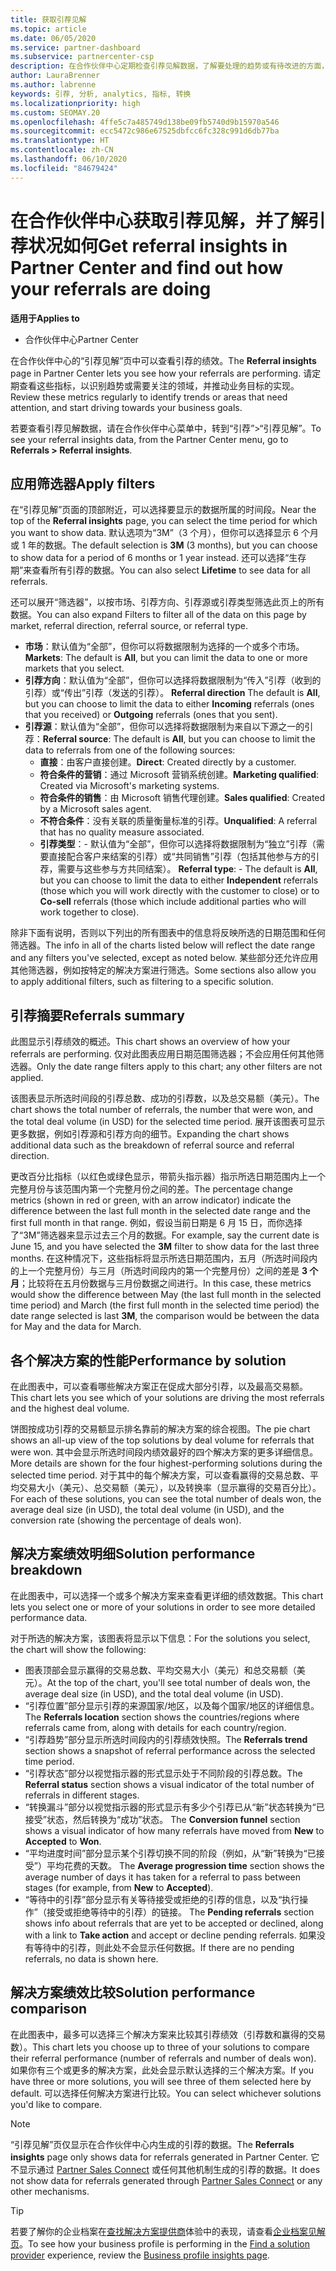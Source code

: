 ```yaml
---
title: 获取引荐见解
ms.topic: article
ms.date: 06/05/2020
ms.service: partner-dashboard
ms.subservice: partnercenter-csp
description: 在合作伙伴中心定期检查引荐见解数据，了解要处理的趋势或有待改进的方面，从而帮助你实现业务目标。
author: LauraBrenner
ms.author: labrenne
keywords: 引荐, 分析, analytics, 指标, 转换
ms.localizationpriority: high
ms.custom: SEOMAY.20
ms.openlocfilehash: 4ffe5c7a485749d138be09fb5740d9b15970a546
ms.sourcegitcommit: ecc5472c986e67525dbfcc6fc328c991d6db77ba
ms.translationtype: HT
ms.contentlocale: zh-CN
ms.lasthandoff: 06/10/2020
ms.locfileid: "84679424"
---
```

# <a name="get-referral-insights-in-partner-center-and-find-out-how-your-referrals-are-doing"></a><span data-ttu-id="4674b-104">在合作伙伴中心获取引荐见解，并了解引荐状况如何</span><span class="sxs-lookup"><span data-stu-id="4674b-104">Get referral insights in Partner Center and find out how your referrals are doing</span></span>

<span data-ttu-id="4674b-105">**适用于**</span><span class="sxs-lookup"><span data-stu-id="4674b-105">**Applies to**</span></span>

- <span data-ttu-id="4674b-106">合作伙伴中心</span><span class="sxs-lookup"><span data-stu-id="4674b-106">Partner Center</span></span>

<span data-ttu-id="4674b-107">在合作伙伴中心的“引荐见解”页中可以查看引荐的绩效。</span><span class="sxs-lookup"><span data-stu-id="4674b-107">The **Referral insights** page in Partner Center lets you see how your referrals are performing.</span></span> <span data-ttu-id="4674b-108">请定期查看这些指标，以识别趋势或需要关注的领域，并推动业务目标的实现。</span><span class="sxs-lookup"><span data-stu-id="4674b-108">Review these metrics regularly to identify trends or areas that need attention, and start driving towards your business goals.</span></span>

<span data-ttu-id="4674b-109">若要查看引荐见解数据，请在合作伙伴中心菜单中，转到“引荐”>“引荐见解”。</span><span class="sxs-lookup"><span data-stu-id="4674b-109">To see your referral insights data, from the Partner Center menu, go to **Referrals > Referral insights**.</span></span>

## <a name="apply-filters"></a><span data-ttu-id="4674b-110">应用筛选器</span><span class="sxs-lookup"><span data-stu-id="4674b-110">Apply filters</span></span>

<span data-ttu-id="4674b-111">在“引荐见解”页面的顶部附近，可以选择要显示的数据所属的时间段。</span><span class="sxs-lookup"><span data-stu-id="4674b-111">Near the top of the **Referral insights** page, you can select the time period for which you want to show data.</span></span> <span data-ttu-id="4674b-112">默认选项为“3M”（3 个月），但你可以选择显示 6 个月或 1 年的数据。</span><span class="sxs-lookup"><span data-stu-id="4674b-112">The default selection is **3M** (3 months), but you can choose to show data for a period of 6 months or 1 year instead.</span></span> <span data-ttu-id="4674b-113">还可以选择“生存期”来查看所有引荐的数据。</span><span class="sxs-lookup"><span data-stu-id="4674b-113">You can also select **Lifetime** to see data for all referrals.</span></span>

<span data-ttu-id="4674b-114">还可以展开“筛选器”，以按市场、引荐方向、引荐源或引荐类型筛选此页上的所有数据。</span><span class="sxs-lookup"><span data-stu-id="4674b-114">You can also expand Filters to filter all of the data on this page by market, referral direction, referral source, or referral type.</span></span>
- <span data-ttu-id="4674b-115">**市场**：默认值为“全部”，但你可以将数据限制为选择的一个或多个市场。</span><span class="sxs-lookup"><span data-stu-id="4674b-115">**Markets**: The default is **All**, but you can limit the data to one or more markets that you select.</span></span>
- <span data-ttu-id="4674b-116">**引荐方向**：默认值为“全部”，但你可以选择将数据限制为“传入”引荐（收到的引荐）或“传出”引荐（发送的引荐）。  </span><span class="sxs-lookup"><span data-stu-id="4674b-116">**Referral direction** The default is **All**, but you can choose to limit the data to either **Incoming** referrals (ones that you received) or **Outgoing** referrals (ones that you sent).</span></span>
- <span data-ttu-id="4674b-117">**引荐源**：默认值为“全部”，但你可以选择将数据限制为来自以下源之一的引荐：</span><span class="sxs-lookup"><span data-stu-id="4674b-117">**Referral source**: The default is **All**, but you can choose to limit the data to referrals from one of the following sources:</span></span>
  - <span data-ttu-id="4674b-118">**直接**：由客户直接创建。</span><span class="sxs-lookup"><span data-stu-id="4674b-118">**Direct**: Created directly by a customer.</span></span>
  - <span data-ttu-id="4674b-119">**符合条件的营销**：通过 Microsoft 营销系统创建。</span><span class="sxs-lookup"><span data-stu-id="4674b-119">**Marketing qualified**: Created via Microsoft's marketing systems.</span></span>
  - <span data-ttu-id="4674b-120">**符合条件的销售**：由 Microsoft 销售代理创建。</span><span class="sxs-lookup"><span data-stu-id="4674b-120">**Sales qualified**: Created by a Microsoft sales agent.</span></span>
  - <span data-ttu-id="4674b-121">**不符合条件**：没有关联的质量衡量标准的引荐。</span><span class="sxs-lookup"><span data-stu-id="4674b-121">**Unqualified**: A referral that has no quality measure associated.</span></span>
  - <span data-ttu-id="4674b-122">**引荐类型**：- 默认值为“全部”，但你可以选择将数据限制为“独立”引荐（需要直接配合客户来结案的引荐）或“共同销售”引荐（包括其他参与方的引荐，需要与这些参与方共同结案）。  </span><span class="sxs-lookup"><span data-stu-id="4674b-122">**Referral type**:  - The default is **All**, but you can choose to limit the data to either **Independent** referrals (those which you will work directly with the customer to close) or to **Co-sell** referrals (those which include additional parties who will work together to close).</span></span>

<span data-ttu-id="4674b-123">除非下面有说明，否则以下列出的所有图表中的信息将反映所选的日期范围和任何筛选器。</span><span class="sxs-lookup"><span data-stu-id="4674b-123">The info in all of the charts listed below will reflect the date range and any filters you've selected, except as noted below.</span></span> <span data-ttu-id="4674b-124">某些部分还允许应用其他筛选器，例如按特定的解决方案进行筛选。</span><span class="sxs-lookup"><span data-stu-id="4674b-124">Some sections also allow you to apply additional filters, such as filtering to a specific solution.</span></span>

## <a name="referrals-summary"></a><span data-ttu-id="4674b-125">引荐摘要</span><span class="sxs-lookup"><span data-stu-id="4674b-125">Referrals summary</span></span>

<span data-ttu-id="4674b-126">此图显示引荐绩效的概述。</span><span class="sxs-lookup"><span data-stu-id="4674b-126">This chart shows an overview of how your referrals are performing.</span></span> <span data-ttu-id="4674b-127">仅对此图表应用日期范围筛选器；不会应用任何其他筛选器。</span><span class="sxs-lookup"><span data-stu-id="4674b-127">Only the date range filters apply to this chart; any other filters are not applied.</span></span> 

<span data-ttu-id="4674b-128">该图表显示所选时间段的引荐总数、成功的引荐数，以及总交易额（美元）。</span><span class="sxs-lookup"><span data-stu-id="4674b-128">The chart shows the total number of referrals, the number that were won, and the total deal volume (in USD) for the selected time period.</span></span> <span data-ttu-id="4674b-129">展开该图表可显示更多数据，例如引荐源和引荐方向的细节。</span><span class="sxs-lookup"><span data-stu-id="4674b-129">Expanding the chart shows additional data such as the breakdown of referral source and referral direction.</span></span> 

<span data-ttu-id="4674b-130">更改百分比指标（以红色或绿色显示，带箭头指示器）指示所选日期范围内上一个完整月份与该范围内第一个完整月份之间的差。</span><span class="sxs-lookup"><span data-stu-id="4674b-130">The percentage change metrics (shown in red or green, with an arrow indicator) indicate the difference between the last full month in the selected date range and the first full month in that range.</span></span> <span data-ttu-id="4674b-131">例如，假设当前日期是 6 月 15 日，而你选择了“3M”筛选器来显示过去三个月的数据。</span><span class="sxs-lookup"><span data-stu-id="4674b-131">For example, say the current date is June 15, and you have selected the **3M** filter to show data for the last three months.</span></span> <span data-ttu-id="4674b-132">在这种情况下，这些指标将显示所选日期范围内，五月（所选时间段内的上一个完整月份）与三月（所选时间段内的第一个完整月份）之间的差是 **3 个月**；比较将在五月份数据与三月份数据之间进行。</span><span class="sxs-lookup"><span data-stu-id="4674b-132">In this case, these metrics would show the difference between May (the last full month in the selected time period) and March (the first full month in the selected time period) the date range selected is last **3M**, the comparison would be between the data for May and the data for March.</span></span>

## <a name="performance-by-solution"></a><span data-ttu-id="4674b-133">各个解决方案的性能</span><span class="sxs-lookup"><span data-stu-id="4674b-133">Performance by solution</span></span>

<span data-ttu-id="4674b-134">在此图表中，可以查看哪些解决方案正在促成大部分引荐，以及最高交易额。</span><span class="sxs-lookup"><span data-stu-id="4674b-134">This chart lets you see which of your solutions are driving the most referrals and the highest deal volume.</span></span>

<span data-ttu-id="4674b-135">饼图按成功引荐的交易额显示排名靠前的解决方案的综合视图。</span><span class="sxs-lookup"><span data-stu-id="4674b-135">The pie chart shows an all-up view of the top solutions by deal volume for referrals that were won.</span></span> <span data-ttu-id="4674b-136">其中会显示所选时间段内绩效最好的四个解决方案的更多详细信息。</span><span class="sxs-lookup"><span data-stu-id="4674b-136">More details are shown for the four highest-performing solutions during the selected time period.</span></span> <span data-ttu-id="4674b-137">对于其中的每个解决方案，可以查看赢得的交易总数、平均交易大小（美元）、总交易额（美元），以及转换率（显示赢得的交易百分比）。</span><span class="sxs-lookup"><span data-stu-id="4674b-137">For each of these solutions, you can see the total number of deals won, the average deal size (in USD), the total deal volume (in USD), and the conversion rate (showing the percentage of deals won).</span></span>

## <a name="solution-performance-breakdown"></a><span data-ttu-id="4674b-138">解决方案绩效明细</span><span class="sxs-lookup"><span data-stu-id="4674b-138">Solution performance breakdown</span></span>

<span data-ttu-id="4674b-139">在此图表中，可以选择一个或多个解决方案来查看更详细的绩效数据。</span><span class="sxs-lookup"><span data-stu-id="4674b-139">This chart lets you select one or more of your solutions in order to see more detailed performance data.</span></span>

<span data-ttu-id="4674b-140">对于所选的解决方案，该图表将显示以下信息：</span><span class="sxs-lookup"><span data-stu-id="4674b-140">For the solutions you select, the chart will show the following:</span></span>
- <span data-ttu-id="4674b-141">图表顶部会显示赢得的交易总数、平均交易大小（美元）和总交易额（美元）。</span><span class="sxs-lookup"><span data-stu-id="4674b-141">At the top of the chart, you'll see total number of deals won, the average deal size (in USD), and the total deal volume (in USD).</span></span>
- <span data-ttu-id="4674b-142">“引荐位置”部分显示引荐的来源国家/地区，以及每个国家/地区的详细信息。</span><span class="sxs-lookup"><span data-stu-id="4674b-142">The **Referrals location** section shows the countries/regions where referrals came from, along with details for each country/region.</span></span>
- <span data-ttu-id="4674b-143">“引荐趋势”部分显示所选时间段内的引荐绩效快照。</span><span class="sxs-lookup"><span data-stu-id="4674b-143">The **Referrals trend** section shows a snapshot of referral performance across the selected time period.</span></span>
- <span data-ttu-id="4674b-144">“引荐状态”部分以视觉指示器的形式显示处于不同阶段的引荐总数。</span><span class="sxs-lookup"><span data-stu-id="4674b-144">The **Referral status** section shows a visual indicator of the total number of referrals in different stages.</span></span>
- <span data-ttu-id="4674b-145">“转换漏斗”部分以视觉指示器的形式显示有多少个引荐已从“新”状态转换为“已接受”状态，然后转换为“成功”状态。   </span><span class="sxs-lookup"><span data-stu-id="4674b-145">The **Conversion funnel** section shows a visual indicator of how many referrals have moved from **New** to **Accepted** to **Won**.</span></span>
- <span data-ttu-id="4674b-146">“平均进度时间”部分显示某个引荐切换不同的阶段（例如，从“新”转换为“已接受”）平均花费的天数。  </span><span class="sxs-lookup"><span data-stu-id="4674b-146">The **Average progression time** section shows the average number of days it has taken for a referral to pass between stages (for example, from **New** to **Accepted**).</span></span>
- <span data-ttu-id="4674b-147">“等待中的引荐”部分显示有关等待接受或拒绝的引荐的信息，以及“执行操作”（接受或拒绝等待中的引荐）的链接。 </span><span class="sxs-lookup"><span data-stu-id="4674b-147">The **Pending referrals** section shows info about referrals that are yet to be accepted or declined, along with a link to **Take action** and accept or decline pending referrals.</span></span> <span data-ttu-id="4674b-148">如果没有等待中的引荐，则此处不会显示任何数据。</span><span class="sxs-lookup"><span data-stu-id="4674b-148">If there are no pending referrals, no data is shown here.</span></span>

## <a name="solution-performance-comparison"></a><span data-ttu-id="4674b-149">解决方案绩效比较</span><span class="sxs-lookup"><span data-stu-id="4674b-149">Solution performance comparison</span></span>

<span data-ttu-id="4674b-150">在此图表中，最多可以选择三个解决方案来比较其引荐绩效（引荐数和赢得的交易数）。</span><span class="sxs-lookup"><span data-stu-id="4674b-150">This chart lets you choose up to three of your solutions to compare their referral performance (number of referrals and number of deals won).</span></span> <span data-ttu-id="4674b-151">如果你有三个或更多的解决方案，此处会显示默认选择的三个解决方案。</span><span class="sxs-lookup"><span data-stu-id="4674b-151">If you have three or more solutions, you will see three of them selected here by default.</span></span> <span data-ttu-id="4674b-152">可以选择任何解决方案进行比较。</span><span class="sxs-lookup"><span data-stu-id="4674b-152">You can select whichever solutions you'd like to compare.</span></span>

> [!NOTE]
> <span data-ttu-id="4674b-153">“引荐见解”页仅显示在合作伙伴中心内生成的引荐的数据。</span><span class="sxs-lookup"><span data-stu-id="4674b-153">The **Referrals insights** page only shows data for referrals generated in Partner Center.</span></span> <span data-ttu-id="4674b-154">它不显示通过 [Partner Sales Connect](https://support.microsoft.com/help/3170447/learn-to-use-partner-center-sales-connect) 或任何其他机制生成的引荐的数据。</span><span class="sxs-lookup"><span data-stu-id="4674b-154">It does not show data for referrals generated through [Partner Sales Connect](https://support.microsoft.com/help/3170447/learn-to-use-partner-center-sales-connect) or any other mechanisms.</span></span>

> [!TIP]
> <span data-ttu-id="4674b-155">若要了解你的企业档案在[查找解决方案提供商](https://www.microsoft.com/solution-providers/home)体验中的表现，请查看[企业档案见解页](analyze-your-marketing-profile.md)。</span><span class="sxs-lookup"><span data-stu-id="4674b-155">To see how your business profile is performing in the [Find a solution provider](https://www.microsoft.com/solution-providers/home) experience, review the [Business profile insights page](analyze-your-marketing-profile.md).</span></span>